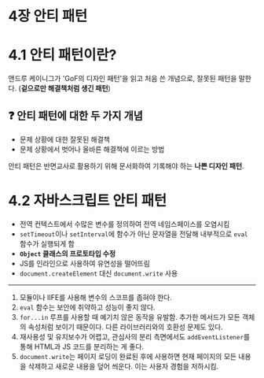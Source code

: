 # 4장 안티 패턴

# 4.1 안티 패턴이란?

앤드루 케이니그가 'GoF의 디자인 패턴'을 읽고 처음 쓴 개념으로, 잘못된 패턴을 말한다. (**겉으로만 해결책처럼 생긴 패턴**)

## ❓ 안티 패턴에 대한 두 가지 개념

- 문제 상황에 대한 잘못된 해결책
- 문제 상황에서 벗어나 올바른 해결책에 이르는 방법

안티 패턴은 반면교사로 활용하기 위해 문서화하여 기록해야 하는 **나쁜 디자인 패턴**.

# 4.2 자바스크립트 안티 패턴

- 전역 컨텍스트에서 수많은 변수를 정의하여 전역 네임스페이스를 오염시킴
- `setTimeout`이나 `setInterval`에 함수가 아닌 문자열을 전달해 내부적으로 `eval` 함수가 실행되게 함
- **`Object` 클래스의 프로토타입 수정**
- JS를 인라인으로 사용하여 유연성을 떨어뜨림
- `document.createElement` 대신 `document.write` 사용

---

1. 모듈이나 IIFE를 사용해 변수의 스코프를 좁혀야 한다.
2. `eval` 함수는 보안에 취약하고 성능이 좋지 않다.
3. `for...in` 루프를 사용할 때 예기치 않은 동작을 유발함. 추가한 메서드가 모든 객체의 속성처럼 보이기 때문이다. 다른 라이브러리와의 호환성 문제도 있다.
4. 재사용성 및 유지보수가 어렵고, 관심사의 분리 측면에서도 `addEventListener`를 통해 HTML과 JS 코드를 분리하는 게 좋다.
5. `document.write`는 페이지 로딩이 완료된 후에 사용하면 현재 페이지의 모든 내용을 삭제하고 새로운 내용을 덮어 씌운다. 이는 사용자 경험을 저하시킴.
